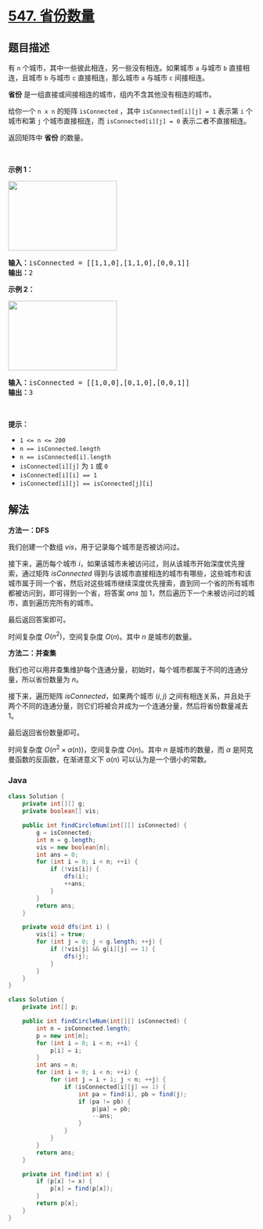 # [547. 省份数量](https://leetcode.cn/problems/number-of-provinces)

## 题目描述

<div class="original__bRMd">
<div>
<p>有 <code>n</code> 个城市，其中一些彼此相连，另一些没有相连。如果城市 <code>a</code> 与城市 <code>b</code> 直接相连，且城市 <code>b</code> 与城市 <code>c</code> 直接相连，那么城市 <code>a</code> 与城市 <code>c</code> 间接相连。</p>

<p><strong>省份</strong> 是一组直接或间接相连的城市，组内不含其他没有相连的城市。</p>

<p>给你一个 <code>n x n</code> 的矩阵 <code>isConnected</code> ，其中 <code>isConnected[i][j] = 1</code> 表示第 <code>i</code> 个城市和第 <code>j</code> 个城市直接相连，而 <code>isConnected[i][j] = 0</code> 表示二者不直接相连。</p>

<p>返回矩阵中 <strong>省份</strong> 的数量。</p>

<p> </p>

<p><strong>示例 1：</strong></p>
<img alt="" src="https://fastly.jsdelivr.net/gh/doocs/leetcode@main/solution/0500-0599/0547.Number%20of%20Provinces/images/graph1.jpg" style="width: 222px; height: 142px;" />
<pre>
<strong>输入：</strong>isConnected = [[1,1,0],[1,1,0],[0,0,1]]
<strong>输出：</strong>2
</pre>

<p><strong>示例 2：</strong></p>
<img alt="" src="https://fastly.jsdelivr.net/gh/doocs/leetcode@main/solution/0500-0599/0547.Number%20of%20Provinces/images/graph2.jpg" style="width: 222px; height: 142px;" />
<pre>
<strong>输入：</strong>isConnected = [[1,0,0],[0,1,0],[0,0,1]]
<strong>输出：</strong>3
</pre>

<p> </p>

<p><strong>提示：</strong></p>

<ul>
	<li><code>1 <= n <= 200</code></li>
	<li><code>n == isConnected.length</code></li>
	<li><code>n == isConnected[i].length</code></li>
	<li><code>isConnected[i][j]</code> 为 <code>1</code> 或 <code>0</code></li>
	<li><code>isConnected[i][i] == 1</code></li>
	<li><code>isConnected[i][j] == isConnected[j][i]</code></li>
</ul>
</div>
</div>

## 解法

**方法一：DFS**

我们创建一个数组 $vis$，用于记录每个城市是否被访问过。

接下来，遍历每个城市 $i$，如果该城市未被访问过，则从该城市开始深度优先搜索，通过矩阵 $isConnected$ 得到与该城市直接相连的城市有哪些，这些城市和该城市属于同一个省，然后对这些城市继续深度优先搜索，直到同一个省的所有城市都被访问到，即可得到一个省，将答案 $ans$ 加 $1$，然后遍历下一个未被访问过的城市，直到遍历完所有的城市。

最后返回答案即可。

时间复杂度 $O(n^2)$，空间复杂度 $O(n)$。其中 $n$ 是城市的数量。

**方法二：并查集**

我们也可以用并查集维护每个连通分量，初始时，每个城市都属于不同的连通分量，所以省份数量为 $n$。

接下来，遍历矩阵 $isConnected$，如果两个城市 $(i, j)$ 之间有相连关系，并且处于两个不同的连通分量，则它们将被合并成为一个连通分量，然后将省份数量减去 $1$。

最后返回省份数量即可。

时间复杂度 $O(n^2 \times \alpha(n))$，空间复杂度 $O(n)$。其中 $n$ 是城市的数量，而 $\alpha$ 是阿克曼函数的反函数，在渐进意义下 $\alpha(n)$ 可以认为是一个很小的常数。

### **Java**

```java
class Solution {
    private int[][] g;
    private boolean[] vis;

    public int findCircleNum(int[][] isConnected) {
        g = isConnected;
        int n = g.length;
        vis = new boolean[n];
        int ans = 0;
        for (int i = 0; i < n; ++i) {
            if (!vis[i]) {
                dfs(i);
                ++ans;
            }
        }
        return ans;
    }

    private void dfs(int i) {
        vis[i] = true;
        for (int j = 0; j < g.length; ++j) {
            if (!vis[j] && g[i][j] == 1) {
                dfs(j);
            }
        }
    }
}
```

```java
class Solution {
    private int[] p;

    public int findCircleNum(int[][] isConnected) {
        int n = isConnected.length;
        p = new int[n];
        for (int i = 0; i < n; ++i) {
            p[i] = i;
        }
        int ans = n;
        for (int i = 0; i < n; ++i) {
            for (int j = i + 1; j < n; ++j) {
                if (isConnected[i][j] == 1) {
                    int pa = find(i), pb = find(j);
                    if (pa != pb) {
                        p[pa] = pb;
                        --ans;
                    }
                }
            }
        }
        return ans;
    }

    private int find(int x) {
        if (p[x] != x) {
            p[x] = find(p[x]);
        }
        return p[x];
    }
}
```
